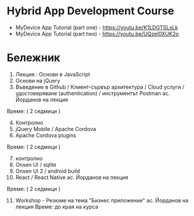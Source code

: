 # Hybrid App Development Course

- MyDevice App Tutorial (part one) - https://youtu.be/K1LDGTSLsLk
- MyDevice App Tutorial (part two) - https://youtu.be/UQzel0XUK2o

# Бележник
1) Лекция : Основи в JavaScript
2) Основи на jQuery
3) Въведение в Github / Клиент-сървър архитектура / Cloud услуги / удостоверяване (authentication) / инструментът Postman ас. Йорданов на лекция

Време: ( 2 седмици )


4) Контролно
5) jQuery Mobile / Apache Cordova
6) Apache Cordova plugins

Време: ( 2 седмици )


7) контролно
8) Onsen UI / sqlite
0) Onsen UI 2 / android build 
10) React / React Native ас. Йорданов на лекция

Време: ( 2 седмици )


11) Workshop - Резюме на тема "Бизнес приложение" ас. Йорданов на лекция
Време: до края на курса



